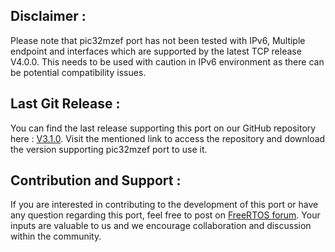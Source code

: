 ## Disclaimer : 

Please note that pic32mzef port has not been tested with IPv6, Multiple endpoint and interfaces which are supported by the latest TCP release V4.0.0. This needs to be used with caution in IPv6 environment as there can be potential compatibility issues.

## Last Git Release : 

You can find the last release supporting this port on our GitHub repository here : [V3.1.0](https://github.com/FreeRTOS/FreeRTOS-Plus-TCP/releases/tag/V3.1.0). Visit the mentioned link to access the repository and download the version supporting pic32mzef port to use it.

## Contribution and Support :

If you are interested in contributing to the development of this port or have any question regarding this port, feel free to post on [FreeRTOS forum](https://forums.freertos.org/). Your inputs are valuable to us and we encourage collaboration and discussion within the community.